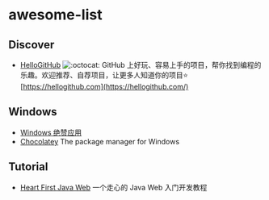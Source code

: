 # awesome-list

## Discover

* [HelloGitHub](https://github.com/521xueweihan/HelloGitHub) ![:octocat:](https://assets-cdn.github.com/images/icons/emoji/octocat.png) GitHub 上好玩、容易上手的项目，帮你找到编程的乐趣。欢迎推荐、自荐项目，让更多人知道你的项目⭐️ [https://hellogithub.com](https://hellogithub.com/)

## Windows

* [Windows 绝赞应用](https://amazing-apps.gitbooks.io/windows-apps-that-amaze-us/zh-CN/) 
* [Chocolatey](https://chocolatey.org/) The package manager for Windows

## Tutorial

* [Heart First Java Web](https://github.com/skyline75489/Heart-First-JavaWeb) 一个走心的 Java Web 入门开发教程